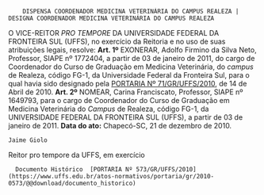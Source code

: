         DISPENSA COORDENADOR MEDICINA VETERINÁRIA DO CAMPUS REALEZA | DESIGNA COORDENADOR MEDICINA VETERINÁRIA DO CAMPUS REALEZA  

 O VICE-REITOR *PRO TEMPORE*  DA UNIVERSIDADE FEDERAL DA FRONTEIRA SUL (UFFS), no exercício da Reitoria e no uso de suas atribuições legais, resolve:   **Art. 1º**  EXONERAR, Adolfo Firmino da Silva Neto, Professor, SIAPE nº 1772404, a partir de 03 de janeiro de 2011, do cargo de Coordenador do Curso de Graduação em Medicina Veterinária, do *campus*  de Realeza, código FG-1, da Universidade Federal da Fronteira Sul, para o qual havia sido designado pela [PORTARIA Nº 71/GR/UFFS/2010](https://www.uffs.edu.br/atos-normativos/portaria/gr/2010-0071), de 14 de Abril de 2010.   **Art. 2º**  NOMEAR, Carina Franciscato, Professor, SIAPE nº 1649793, para o cargo de Coordenador do Curso de Graduação em Medicina Veterinária do *Campus*  de Realeza, código FG-1, da UNIVERSIDADE FEDERAL DA FRONTEIRA SUL (UFFS), a partir de 03 de janeiro de 2011.        **Data do ato:** Chapecó-SC, 21 de dezembro de 2010.   
 

    Jaime Giolo   
 Reitor pro tempore da UFFS, em exercício 

      Documento Histórico  [PORTARIA Nº 573/GR/UFFS/2010](https://www.uffs.edu.br/atos-normativos/portaria/gr/2010-0573/@@download/documento_historico)     
      
